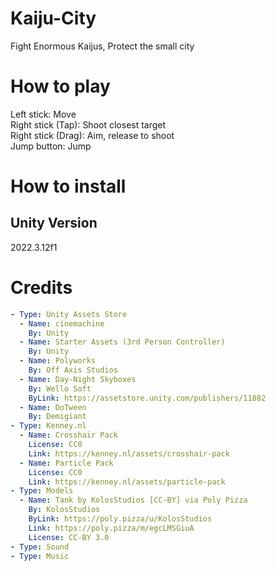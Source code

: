 # Kaiju-City

Fight Enormous Kaijus, Protect the small city

# How to play

Left stick: Move  
Right stick (Tap): Shoot closest target  
Right stick (Drag): Aim, release to shoot  
Jump button: Jump


# How to install

## Unity Version

2022.3.12f1

# Credits

```yaml
- Type: Unity Assets Store
  - Name: cinemachine
    By: Unity
  - Name: Starter Assets (3rd Person Controller)
    By: Unity
  - Name: Polyworks
    By: Off Axis Studios
  - Name: Day-Night Skyboxes
    By: Wello Soft
    ByLink: https://assetstore.unity.com/publishers/11882
  - Name: DoTween
    By: Demigiant
- Type: Kenney.nl
  - Name: Crosshair Pack
    License: CC0
    Link: https://kenney.nl/assets/crosshair-pack
  - Name: Particle Pack
    License: CC0
    Link: https://kenney.nl/assets/particle-pack
- Type: Models
  - Name: Tank by KolosStudios [CC-BY] via Poly Pizza
    By: KolosStudios 
    ByLink: https://poly.pizza/u/KolosStudios
    Link: https://poly.pizza/m/egcLMSGiuA
    License: CC-BY 3.0
- Type: Sound
- Type: Music
```




